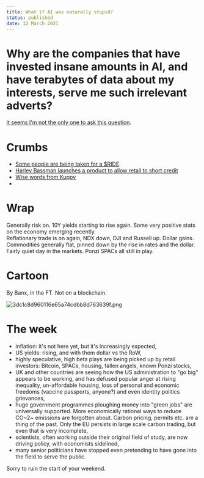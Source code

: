 ```yaml
---
title: What if AI was naturally stupid?
status: published
date: 12 March 2021
---
```


# Why are the companies that have invested insane amounts in AI, and have terabytes of data about my interests, serve me such irrelevant adverts?

[It seems I'm not the only one to ask this question](https://www.ft.com/content/b013d9a2-c69d-4c17-aaeb-020eb2e33403).

# Crumbs

- [Some people are being taken for a $RIDE](https://hindenburgresearch.com/lordstown/).
- [Harley Bassman launches a product to allow retail to short credit]({filename}Harley_Bassman_Credit.md)
- [Wise words from Kuppy](https://adventuresincapitalism.com/2020/08/05/stop-shorting-project-zimbabwe/)
- 

# Wrap

Generally risk on.  10Y yields starting to rise again. Some very positive stats on the economy emerging recently.  
Reflationary trade is on again, NDX down, DJI and Russell up. 
Dollar gains.
Commodities generally flat, pinned down by the rise in rates and the dollar. 
Fairly quiet day in the markets.
Ponzi SPACs all still in play.

# Cartoon 

By Banx, in the FT. Not on a blockchain.

![3dc1c8d960116e65a74cdbb8d763639f.png]({attach}3dc1c8d960116e65a74cdbb8d763639f.png)

# The week

- inflation: it's not here yet, but it's increasingly expected,
- US yields: rising, and with them dollar vs the RoW,
- highly speculative, high beta plays are being picked up by retail investors: Bitcoin, SPACs, housing, fallen angels, known Ponzi stocks,
- UK and other countries are seeing how the US administration to "go big" appears to be working, and has defused popular anger at rising inequality, un-affordable housing, loss of personal and economic freedoms (vaccine passports, anyone?) and even identity politics grievances,
- huge government programmes ploughing money into "green jobs" are universally supported. More economically rational ways to reduce CO~2~ emissions are forgotten about. Carbon pricing, permits etc. are a thing of the past. Only the EU persists in large scale carbon trading, but even that is very incomplete,
- scientists, often working outside their original field of study, are now driving policy, with economists sidelined,
- many senior politicians have stopped even pretending to have gone into the field to serve the public.

Sorry to ruin the start of your weekend.







